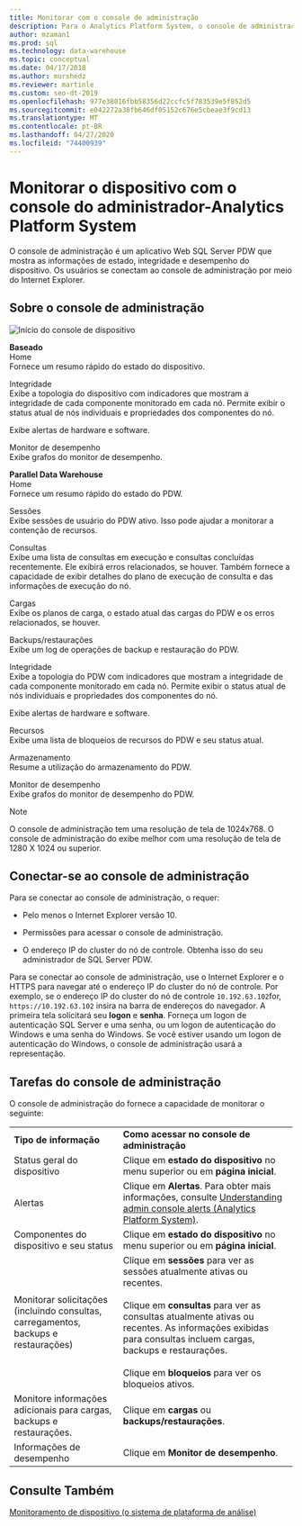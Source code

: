 ```yaml
---
title: Monitorar com o console de administração
description: Para o Analytics Platform System, o console de administração é um aplicativo Web que mostra as informações de estado, integridade e desempenho do dispositivo. Os usuários se conectam ao console de administração por meio de um navegador da Internet.
author: mzaman1
ms.prod: sql
ms.technology: data-warehouse
ms.topic: conceptual
ms.date: 04/17/2018
ms.author: murshedz
ms.reviewer: martinle
ms.custom: seo-dt-2019
ms.openlocfilehash: 977e38016fbb58356d22ccfc5f783539e5f852d5
ms.sourcegitcommit: e042272a38fb646df05152c676e5cbeae3f9cd13
ms.translationtype: MT
ms.contentlocale: pt-BR
ms.lasthandoff: 04/27/2020
ms.locfileid: "74400939"
---
```

# <a name="monitor-the-appliance-with-the-admin-console---analytics-platform-system"></a>Monitorar o dispositivo com o console do administrador-Analytics Platform System
O console de administração é um aplicativo Web SQL Server PDW que mostra as informações de estado, integridade e desempenho do dispositivo. Os usuários se conectam ao console de administração por meio do Internet Explorer.  
  
## <a name="about-the-admin-console"></a><a name="About"></a>Sobre o console de administração  
![Início do console de dispositivo](./media/monitor-the-appliance-by-using-the-admin-console/SQL_Server_PDW_AdminConsol_ApplHome.png "SQL_Server_PDW_AdminConsol_ApplHome")  
  
**Baseado**  
Home  
Fornece um resumo rápido do estado do dispositivo.  
  
Integridade  
Exibe a topologia do dispositivo com indicadores que mostram a integridade de cada componente monitorado em cada nó. Permite exibir o status atual de nós individuais e propriedades dos componentes do nó.  
  
Exibe alertas de hardware e software.  
  
Monitor de desempenho  
Exibe grafos do monitor de desempenho.  
  
**Parallel Data Warehouse**  
Home  
Fornece um resumo rápido do estado do PDW.  
  
Sessões  
Exibe sessões de usuário do PDW ativo. Isso pode ajudar a monitorar a contenção de recursos.  
  
Consultas  
Exibe uma lista de consultas em execução e consultas concluídas recentemente. Ele exibirá erros relacionados, se houver. Também fornece a capacidade de exibir detalhes do plano de execução de consulta e das informações de execução do nó.  
  
Cargas  
Exibe os planos de carga, o estado atual das cargas do PDW e os erros relacionados, se houver.  
  
Backups/restaurações  
Exibe um log de operações de backup e restauração do PDW.  
  
Integridade  
Exibe a topologia do PDW com indicadores que mostram a integridade de cada componente monitorado em cada nó. Permite exibir o status atual de nós individuais e propriedades dos componentes do nó.  
  
Exibe alertas de hardware e software.  
  
Recursos  
Exibe uma lista de bloqueios de recursos do PDW e seu status atual.  
  
Armazenamento  
Resume a utilização do armazenamento do PDW.  
  
Monitor de desempenho  
Exibe grafos do monitor de desempenho do PDW.  
 
> [!NOTE]  
> O console de administração tem uma resolução de tela de 1024x768. O console de administração do exibe melhor com uma resolução de tela de 1280 X 1024 ou superior.  
  
## <a name="connect-to-the-admin-console"></a><a name="Connect"></a>Conectar-se ao console de administração  
Para se conectar ao console de administração, o requer:  
  
-   Pelo menos o Internet Explorer versão 10.  
  
-   Permissões para acessar o console de administração. <!-- MISSING LINKS See [Grant Permissions to Use the Admin Console &#40;SQL Server PDW&#41;](../sqlpdw/grant-permissions-to-use-the-admin-console-sql-server-pdw.md).  -->  
  
-   O endereço IP do cluster do nó de controle.  Obtenha isso do seu administrador de SQL Server PDW.  
  
Para se conectar ao console de administração, use o Internet Explorer e o HTTPS para navegar até o endereço IP do cluster do nó de controle. Por exemplo, se o endereço IP do cluster do nó de controle `10.192.63.102`for, `https://10.192.63.102` insira na barra de endereços do navegador. A primeira tela solicitará seu **logon** e **senha**. Forneça um logon de autenticação SQL Server e uma senha, ou um logon de autenticação do Windows e uma senha do Windows. Se você estiver usando um logon de autenticação do Windows, o console de administração usará a representação.  
  
## <a name="admin-console-tasks"></a><a name="RelatedTasks"></a>Tarefas do console de administração  
O console de administração do fornece a capacidade de monitorar o seguinte:  
  
|||  
|-|-|  
|**Tipo de informação**|**Como acessar no console de administração**|  
|Status geral do dispositivo|Clique em **estado do dispositivo** no menu superior ou em **página inicial**.|  
|Alertas|Clique em **Alertas**. Para obter mais informações, consulte [Understanding admin console alerts &#40;Analytics Platform System&#41;](understanding-admin-console-alerts.md).|  
|Componentes do dispositivo e seu status|Clique em **estado do dispositivo** no menu superior ou em **página inicial**.|  
|Monitorar solicitações (incluindo consultas, carregamentos, backups e restaurações)|Clique em **sessões** para ver as sessões atualmente ativas ou recentes.<br /><br />Clique em **consultas** para ver as consultas atualmente ativas ou recentes. As informações exibidas para consultas incluem cargas, backups e restaurações.<br /><br />Clique em **bloqueios** para ver os bloqueios ativos.|  
|Monitore informações adicionais para cargas, backups e restaurações.|Clique em **cargas** ou **backups/restaurações**.|  
|Informações de desempenho|Clique em **Monitor de desempenho**.|  
  
## <a name="see-also"></a>Consulte Também  
[Monitoramento de dispositivo &#40;o sistema de plataforma de análise&#41;](appliance-monitoring.md)  
  
